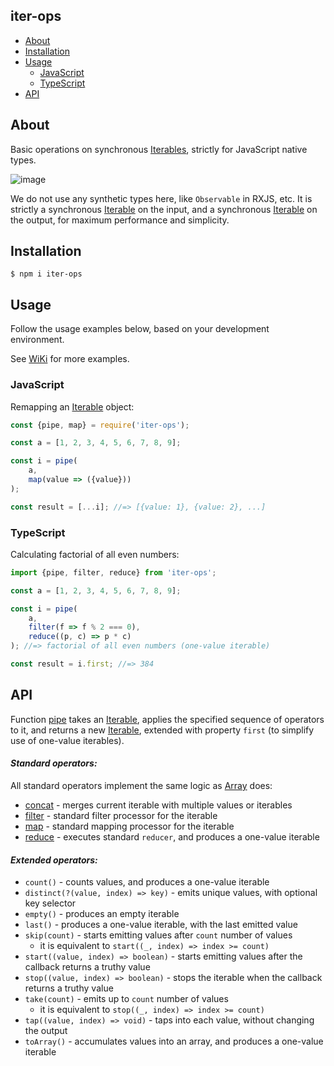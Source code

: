 iter-ops
--------

* [About](#about)
* [Installation](#installation)
* [Usage](#usage)
    * [JavaScript](#javascript)
    * [TypeScript](#typescript)
* [API](#api)

## About

Basic operations on synchronous [Iterables], strictly for JavaScript native types.

![image](https://user-images.githubusercontent.com/5108906/142058291-b39d7226-56a4-4df0-8dc1-2ff2c6c18f10.png)

We do not use any synthetic types here, like `Observable` in RXJS, etc. It is strictly a synchronous [Iterable]
on the input, and a synchronous [Iterable] on the output, for maximum performance and simplicity.

## Installation

```
$ npm i iter-ops
```

## Usage

Follow the usage examples below, based on your development environment.

See [WiKi] for more examples.

### JavaScript

Remapping an [Iterable] object:

```js
const {pipe, map} = require('iter-ops');

const a = [1, 2, 3, 4, 5, 6, 7, 8, 9];

const i = pipe(
    a,
    map(value => ({value}))
);

const result = [...i]; //=> [{value: 1}, {value: 2}, ...]
```

### TypeScript

Calculating factorial of all even numbers:

```ts
import {pipe, filter, reduce} from 'iter-ops';

const a = [1, 2, 3, 4, 5, 6, 7, 8, 9];

const i = pipe(
    a,
    filter(f => f % 2 === 0),
    reduce((p, c) => p * c)
); //=> factorial of all even numbers (one-value iterable)

const result = i.first; //=> 384 
```

## API

Function [pipe] takes an [Iterable], applies the specified sequence of operators to it, and returns a new [Iterable],
extended with property `first` (to simplify use of one-value iterables).

#### <i>Standard operators:</i>

All standard operators implement the same logic as [Array] does:

* [concat] - merges current iterable with multiple values or iterables
* [filter] - standard filter processor for the iterable
* [map] - standard mapping processor for the iterable
* [reduce] - executes standard `reducer`, and produces a one-value iterable

#### <i>Extended operators:</i>

* `count()` - counts values, and produces a one-value iterable
* `distinct(?(value, index) => key)` - emits unique values, with optional key selector
* `empty()` - produces an empty iterable
* `last()` - produces a one-value iterable, with the last emitted value
* `skip(count)` - starts emitting values after `count` number of values
  - it is equivalent to `start((_, index) => index >= count)`
* `start((value, index) => boolean)` - starts emitting values after the callback returns a truthy value
* `stop((value, index) => boolean)` - stops the iterable when the callback returns a truthy value
* `take(count)` - emits up to `count` number of values
  - it is equivalent to `stop((_, index) => index >= count)` 
* `tap((value, index) => void)` - taps into each value, without changing the output
* `toArray()` - accumulates values into an array, and produces a one-value iterable

[Iterable]:https://javascript.info/iterable

[Iterables]:https://javascript.info/iterable

[Array]:https://developer.mozilla.org/en-US/docs/Web/JavaScript/Reference/Global_Objects/Array

[concat]:https://developer.mozilla.org/en-US/docs/Web/JavaScript/Reference/Global_Objects/Array/concat

[filter]:https://developer.mozilla.org/en-US/docs/Web/JavaScript/Reference/Global_Objects/Array/filter

[map]:https://developer.mozilla.org/en-US/docs/Web/JavaScript/Reference/Global_Objects/Array/map

[reduce]:https://developer.mozilla.org/en-US/docs/Web/JavaScript/Reference/Global_Objects/Array/Reduce

[WiKi]:https://github.com/vitaly-t/iter-ops/wiki

[pipe]:https://github.com/vitaly-t/iter-ops/blob/main/src/pipe.ts
